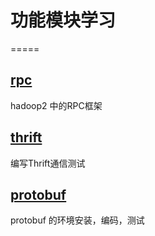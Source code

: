 # 功能模块学习
=====

## [rpc](src/main/java/com/wankun/tools/ipc/README.md)

hadoop2 中的RPC框架
	
## [thrift](src/main/java/com/wankun/tools/thrift/README.md)
	
编写Thrift通信测试

## [protobuf](src/test/java/com/wankun/tools/protobuf/README.md)
	
protobuf 的环境安装，编码，测试
